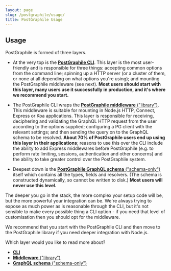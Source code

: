 ```yaml
---
layout: page
slug: /postgraphile/usage/
title: PostGraphile Usage
---
```


## Usage

PostGraphile is formed of three layers.

* At the very top is the [**PostGraphile CLI**](/postgraphile/usage-cli/).
  This layer is the most user-friendly and is responsible for three things: accepting common options from the command line; spinning up a HTTP server (or a cluster of them, or none at all depending on what options you're using); and mounting the PostGraphile middleware (see next). **Most users should start with this layer, many users use it successfully in production, and it's where we recommend you start.**


* The PostGraphile CLI wraps the [**PostGraphile middleware**
  ("library")](/postgraphile/usage-library/). This middleware is suitable for
  mounting in Node.js HTTP, Connect, Express or Koa applications. This layer is
  responsible for receiving, deciphering and validating the GraphQL HTTP
  request from the user according to the options supplied; configuring a PG
  client with the relevant settings; and then sending the query on to the
  GraphQL schema to be resolved. **About 70% of PostGraphile users end up using
  this layer in their applications**; reasons to use this over the CLI include
  the ability to add Express middlewares before PostGraphile (e.g. to perform
  rate limiting, sessions, authentication and other concerns) and the ability
  to take greater control over the PostGraphile system.


* Deepest down is the [**PostGraphile GraphQL schema**
  ("schema-only")](/postgraphile/usage-schema/) itself which contains all the
  types, fields and resolvers. (The schema is constructed dynamically, so
  cannot be written to disk.) **Most users will never use this level.**

The deeper you go in the stack, the more complex your setup code will be, but
the more powerful your integration can be. We're always trying to expose as
much power as is reasonable through the CLI, but it's not sensible to make
every possible thing a CLI option - if you need that level of customisation
then you should opt for the middleware.

We recommend that you start with the PostGraphile CLI and then move to the
PostGraphile library if you need deeper integration with Node.js.

Which layer would you like to read more about?

* [**CLI**](/postgraphile/usage-cli/)
* [**Middleware** ("library")](/postgraphile/usage-library/)
* [**GraphQL schema** ("schema-only")](/postgraphile/usage-schema/)
